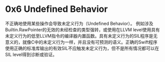 # 0x6 Undefined Behavior

不正确地使用某些操作会导致未定义行为（Undefined Behavior）。
例如涉及Builtin.RawPointer的无效的未经检查的类型强转，或使用在LLVM level使用具有未定义行为的低至LLVM指令的编译器内置函数。具有未定义行为的SIL程序是无意义的，就像C中的未定义行为一样，并且没有可预测的语义。正确的Swift程序使用正确的标准库输出的有效SIL不应触发未定义行为，但不是所有情况都可以在SIL level得到诊断或验证。